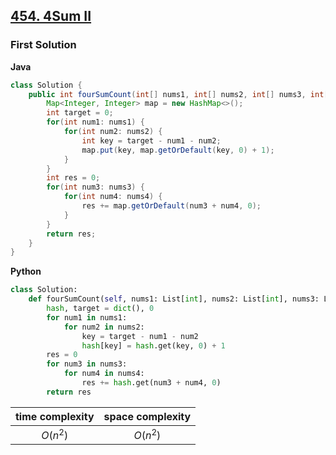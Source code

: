 ## [454. 4Sum II](https://leetcode.cn/problems/4sum-ii/)

### First Solution

**Java**

```java
class Solution {
    public int fourSumCount(int[] nums1, int[] nums2, int[] nums3, int[] nums4) {
        Map<Integer, Integer> map = new HashMap<>();
        int target = 0;
        for(int num1: nums1) {
            for(int num2: nums2) {
                int key = target - num1 - num2;
                map.put(key, map.getOrDefault(key, 0) + 1);
            }
        }
        int res = 0;
        for(int num3: nums3) {
            for(int num4: nums4) {
                res += map.getOrDefault(num3 + num4, 0);
            }
        }
        return res;
    }
}
```
**Python**
```python
class Solution:
    def fourSumCount(self, nums1: List[int], nums2: List[int], nums3: List[int], nums4: List[int]) -> int:
        hash, target = dict(), 0
        for num1 in nums1:
            for num2 in nums2:
                key = target - num1 - num2
                hash[key] = hash.get(key, 0) + 1
        res = 0
        for num3 in nums3:
            for num4 in nums4:
                res += hash.get(num3 + num4, 0)
        return res
```


|time complexity|space complexity|
|:-------------:|:--------------:|
|$O(n^2)$       |$O(n^2)$        |